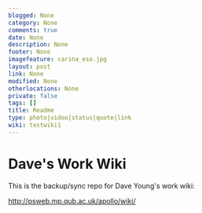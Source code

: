 ```yaml
---
blogged: None
category: None
comments: true
date: None
description: None
footer: None
imagefeature: carina_eso.jpg
layout: post
link: None
modified: None
otherlocations: None
private: false
tags: []
title: Readme
type: photo|video|status|quote|link
wiki: testwiki1
---
```

<!--summary-->



# Dave's Work Wiki

This is the backup/sync repo for Dave Young's work wiki:

http://psweb.mp.qub.ac.uk/apollo/wiki/